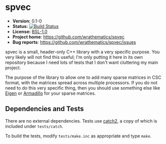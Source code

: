 # spvec

* **Version:** 0.1-0
* **Status:** [![Build Status](https://travis-ci.org/wrathematics/spvec.png)](https://travis-ci.org/wrathematics/spvec)
* **License:** [BSL-1.0](http://opensource.org/licenses/BSL-1.0)
* **Project home**: https://github.com/wrathematics/spvec
* **Bug reports**: https://github.com/wrathematics/spvec/issues


spvec is a small, header-only C++ library with a very specific purpose. You very likely will not find this useful; I'm only putting it here in its own repository because I need lots of tests that I don't want cluttering my main project.

The purpose of the library to allow one to add many sparse matrices in CSC format, with the matrices spread across multiple processors. If you do not need to do this very specific thing, then you should use something else like [Eigen](http://eigen.tuxfamily.org/) or [Armadillo](http://arma.sourceforge.net/) for your sparse matrices.



## Dependencies and Tests

There are no external dependencies. Tests use [catch2](https://github.com/catchorg/Catch2), a copy of which is included under `tests/catch`.

To build the tests, modify `tests/make.inc` as appropriate and type `make`.

